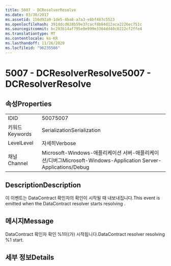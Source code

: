 ```yaml
---
title: 5007 - DCResolverResolve
ms.date: 03/30/2017
ms.assetid: 156d92a9-1de5-4ba8-a7a3-e8bf487c5523
ms.openlocfilehash: 391ddcd028b59e37cacfdb84d12aca2226ec751c
ms.sourcegitcommit: bc293b14af795e0e999e3304dd40c0222cf2ffe4
ms.translationtype: MT
ms.contentlocale: ko-KR
ms.lasthandoff: 11/26/2020
ms.locfileid: "96235586"
---
```

# <a name="5007---dcresolverresolve"></a><span data-ttu-id="55940-102">5007 - DCResolverResolve</span><span class="sxs-lookup"><span data-stu-id="55940-102">5007 - DCResolverResolve</span></span>

## <a name="properties"></a><span data-ttu-id="55940-103">속성</span><span class="sxs-lookup"><span data-stu-id="55940-103">Properties</span></span>  
  
|||  
|-|-|  
|<span data-ttu-id="55940-104">ID</span><span class="sxs-lookup"><span data-stu-id="55940-104">ID</span></span>|<span data-ttu-id="55940-105">5007</span><span class="sxs-lookup"><span data-stu-id="55940-105">5007</span></span>|  
|<span data-ttu-id="55940-106">키워드</span><span class="sxs-lookup"><span data-stu-id="55940-106">Keywords</span></span>|<span data-ttu-id="55940-107">Serialization</span><span class="sxs-lookup"><span data-stu-id="55940-107">Serialization</span></span>|  
|<span data-ttu-id="55940-108">Level</span><span class="sxs-lookup"><span data-stu-id="55940-108">Level</span></span>|<span data-ttu-id="55940-109">자세히</span><span class="sxs-lookup"><span data-stu-id="55940-109">Verbose</span></span>|  
|<span data-ttu-id="55940-110">채널</span><span class="sxs-lookup"><span data-stu-id="55940-110">Channel</span></span>|<span data-ttu-id="55940-111">Microsoft-Windows-애플리케이션 서버-애플리케이션/디버그</span><span class="sxs-lookup"><span data-stu-id="55940-111">Microsoft-Windows-Application Server-Applications/Debug</span></span>|  
  
## <a name="description"></a><span data-ttu-id="55940-112">Description</span><span class="sxs-lookup"><span data-stu-id="55940-112">Description</span></span>  

 <span data-ttu-id="55940-113">이 이벤트는 DataContract 확인자의 확인이 시작될 때 내보내집니다.</span><span class="sxs-lookup"><span data-stu-id="55940-113">This event is emitted when the DataContract resolver starts resolving .</span></span>  
  
## <a name="message"></a><span data-ttu-id="55940-114">메시지</span><span class="sxs-lookup"><span data-stu-id="55940-114">Message</span></span>  

 <span data-ttu-id="55940-115">DataContract 확인자 확인 %1이(가) 시작됩니다.</span><span class="sxs-lookup"><span data-stu-id="55940-115">DataContract resolver resolving %1 start.</span></span>  
  
## <a name="details"></a><span data-ttu-id="55940-116">세부 정보</span><span class="sxs-lookup"><span data-stu-id="55940-116">Details</span></span>
